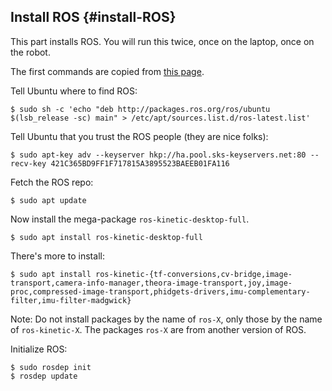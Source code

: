 
## Install ROS {#install-ROS}

This part installs ROS. You will run this twice, once on the laptop, once on the robot.

The first commands are copied from [this page][ros-ubuntu].

[ros-ubuntu]: http://wiki.ros.org/kinetic/Installation/Ubuntu

Tell Ubuntu where to find ROS:

    $ sudo sh -c 'echo "deb http://packages.ros.org/ros/ubuntu $(lsb_release -sc) main" > /etc/apt/sources.list.d/ros-latest.list'

Tell Ubuntu that you trust the ROS people (they are nice folks):

    $ sudo apt-key adv --keyserver hkp://ha.pool.sks-keyservers.net:80 --recv-key 421C365BD9FF1F717815A3895523BAEEB01FA116

Fetch the ROS repo:

    $ sudo apt update

Now install the mega-package `ros-kinetic-desktop-full`.

    $ sudo apt install ros-kinetic-desktop-full

There's more to install:

    $ sudo apt install ros-kinetic-{tf-conversions,cv-bridge,image-transport,camera-info-manager,theora-image-transport,joy,image-proc,compressed-image-transport,phidgets-drivers,imu-complementary-filter,imu-filter-madgwick}

Note: Do not install packages by the name of `ros-X`, only those by
the name of `ros-kinetic-X`. The packages `ros-X` are from another version of ROS.
 

Initialize ROS:

    $ sudo rosdep init
    $ rosdep update
